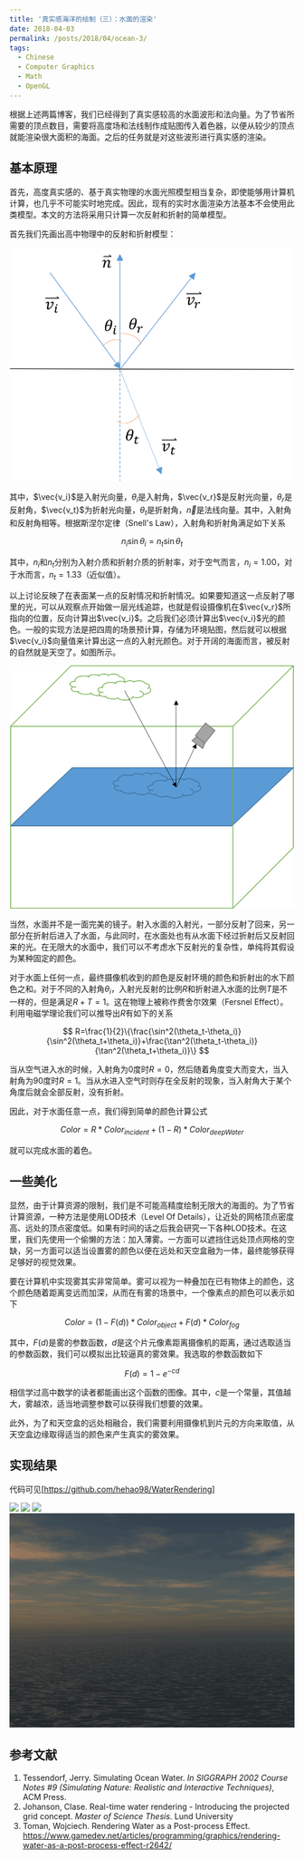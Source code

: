 ```yaml
---
title: '真实感海洋的绘制（三）：水面的渲染'
date: 2018-04-03
permalink: /posts/2018/04/ocean-3/
tags:
  - Chinese
  - Computer Graphics
  - Math
  - OpenGL
---
```


根据上述两篇博客，我们已经得到了真实感较高的水面波形和法向量。为了节省所需要的顶点数目，需要将高度场和法线制作成贴图传入着色器，以便从较少的顶点就能渲染很大面积的海面。之后的任务就是对这些波形进行真实感的渲染。

## 基本原理

首先，高度真实感的、基于真实物理的水面光照模型相当复杂，即使能够用计算机计算，也几乎不可能实时地完成。因此，现有的实时水面渲染方法基本不会使用此类模型。本文的方法将采用只计算一次反射和折射的简单模型。

首先我们先画出高中物理中的反射和折射模型：

![](assets/ocean-pic/ocean4.png)

其中，$\vec{v_i}$是入射光向量，$\theta_i$是入射角，$\vec{v_r}$是反射光向量，$\theta_r$是反射角，$\vec{v_t}$为折射光向量，$\theta_t$是折射角，$\vec{n}$是法线向量。其中，入射角和反射角相等。根据斯涅尔定律（Snell's Law），入射角和折射角满足如下关系

$$
n_i\sin\theta_i=n_t\sin\theta_t
$$

其中，$n_i$和$n_t$分别为入射介质和折射介质的折射率，对于空气而言，$n_i=1.00$，对于水而言，$n_t=1.33$（近似值）。

以上讨论反映了在表面某一点的反射情况和折射情况。如果要知道这一点反射了哪里的光，可以从观察点开始做一层光线追踪，也就是假设摄像机在$\vec{v_r}$所指向的位置，反向计算出$\vec{v_i}$。之后我们必须计算出$\vec{v_i}$光的颜色。一般的实现方法是把四周的场景预计算，存储为环境贴图，然后就可以根据$\vec{v_i}$向量值来计算出这一点的入射光颜色。对于开阔的海面而言，被反射的自然就是天空了。如图所示。

![](assets/ocean-pic/ocean5.png)

当然，水面并不是一面完美的镜子。射入水面的入射光，一部分反射了回来，另一部分在折射后进入了水面，与此同时，在水面处也有从水面下经过折射后又反射回来的光。在无限大的水面中，我们可以不考虑水下反射光的复杂性，单纯将其假设为某种固定的颜色。

对于水面上任何一点，最终摄像机收到的颜色是反射环境的颜色和折射出的水下颜色之和。对于不同的入射角$\theta_i$，入射光反射的比例$R$和折射进入水面的比例$T$是不一样的，但是满足$R+T=1$。这在物理上被称作费舍尔效果（Fersnel Effect）。利用电磁学理论我们可以推导出$R$有如下的关系

$$
R=\frac{1}{2}\{\frac{\sin^2(\theta_t-\theta_i)}{\sin^2(\theta_t+\theta_i)}+\frac{\tan^2(\theta_t-\theta_i)}{\tan^2(\theta_t+\theta_i)}\}
$$

当从空气进入水的时候，入射角为0度时$R=0$，然后随着角度变大而变大，当入射角为90度时$R=1$。当从水进入空气时则存在全反射的现象，当入射角大于某个角度后就会全部反射，没有折射。

因此，对于水面任意一点，我们得到简单的颜色计算公式

$$
Color = R * Color_{incident} + (1 - R) * Color_{deepWater}
$$

就可以完成水面的着色。


## 一些美化

显然，由于计算资源的限制，我们是不可能高精度绘制无限大的海面的。为了节省计算资源，一种方法是使用LOD技术（Level Of Details），让近处的网格顶点密度高、远处的顶点密度低。如果有时间的话之后我会研究一下各种LOD技术。在这里，我们先使用一个偷懒的方法：加入薄雾。一方面可以遮挡住远处顶点网格的空缺，另一方面可以适当设置雾的颜色以便在远处和天空盒融为一体，最终能够获得足够好的视觉效果。

要在计算机中实现雾其实非常简单。雾可以视为一种叠加在已有物体上的颜色，这个颜色随着距离变远而加深，从而在有雾的场景中，一个像素点的颜色可以表示如下

$$
Color = (1 - F(d)) * Color_{object} + F(d) * Color_{fog}
$$

其中，$F(d)$是雾的参数函数，$d$是这个片元像素距离摄像机的距离，通过选取适当的参数函数，我们可以模拟出比较逼真的雾效果。我选取的参数函数如下

$$
F(d)=1 - e^{-cd}
$$

相信学过高中数学的读者都能画出这个函数的图像。其中，$c$是一个常量，其值越大，雾越浓，适当地调整参数可以获得我们想要的效果。

此外，为了和天空盒的远处相融合，我们需要利用摄像机到片元的方向来取值，从天空盒边缘取得适当的颜色来产生真实的雾效果。

## 实现结果

代码可见[https://github.com/hehao98/WaterRendering]

![](assets/ocean-pic/ocean6.gif)
![](assets/ocean-pic/ocean7.gif)
![](assets/ocean-pic/ocean8.gif)
![](assets/ocean-pic/ocean9.gif)

## 参考文献

1. Tessendorf, Jerry. Simulating Ocean Water. *In SIGGRAPH 2002 Course Notes #9 (Simulating Nature: Realistic and Interactive Techniques)*, ACM Press.
2. Johanson, Clase. Real-time water rendering - Introducing the projected grid concept. *Master of Science Thesis*. Lund University
2. Toman, Wojciech. Rendering Water as a Post-process Effect. https://www.gamedev.net/articles/programming/graphics/rendering-water-as-a-post-process-effect-r2642/

